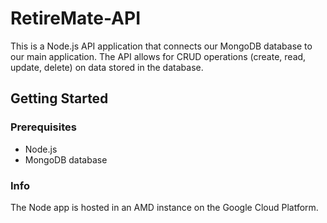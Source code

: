 # RetireMate-API
This is a Node.js API application that connects our MongoDB database to our main application. The API allows for CRUD operations (create, read, update, delete) on data stored in the database.
## Getting Started
### Prerequisites
- Node.js
- MongoDB database
### Info
The Node app is hosted in an AMD instance on the Google Cloud Platform. 

